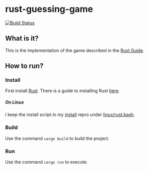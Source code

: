 rust-guessing-game
==================

[![Build Status](https://travis-ci.org/nathanrosspowell/rust_guessing_game.svg?branch=master)](https://travis-ci.org/nathanrosspowell/rust_guessing_game)

What is it?
-----------

This is the implementation of the game described in the [Rust Guide][rustlang-guide].

How to run?
------------------

### Install
First install [Rust][rust]. There is a guide to installing Rust [here][guide].

##### On Linux

I keep the install script in my [install][install] repro under [linux/rust.bash][script].

### Build

Use the command `cargo build` to build the project.

### Run

Use the command `cargo run` to execute.

[rust]: http://www.rust-lang.org/ "Rust lang"
[guide]: http://doc.rust-lang.org/guide.html#installing-rust "Install guide"
[install]: https://github.com/nathanrosspowell/install "Install scripts"
[script]: https://github.com/nathanrosspowell/install/blob/master/linux/rust.bash "Rust Linux install"
[rustlang-guide]: http://doc.rust-lang.org/guide.html#guessing-game "Rust Guide"
